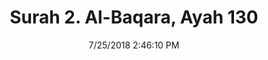 ---
title       : "Surah 2. Al-Baqara, Ayah 130"
date        : 7/25/2018 2:46:10 PM
draft       : false
type        : "quran"
layout      : "compare"
BookCode    : "CMP"
SurahNumber : "2"
AyahNumber  : "130"
TotalAyah   : "286"
---